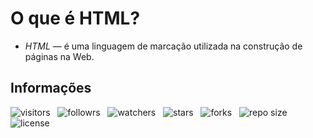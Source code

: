 # O que é HTML?

- *HTML* — é uma linguagem de marcação utilizada na construção de páginas na Web.

## Informações

![visitors](https://visitor-badge.glitch.me/badge?page_id=Devsgeeknerd.o-que-e-html "Total de Visitas")
&nbsp;
![followrs](https://img.shields.io/github/followers/Devsgeeknerd?style=social "Total de Seguidores")
&nbsp;
![watchers](https://img.shields.io/github/watchers/Devsgeeknerd/o-que-e-html?style=social "Total de Observadores")
&nbsp;
![stars](https://img.shields.io/github/stars/Devsgeeknerd/o-que-e-html?style=social "Total de Estrelas Recebidas")
&nbsp;
![forks](https://img.shields.io/github/forks/Devsgeeknerd/o-que-e-html?style=social "Total de Forks")
&nbsp;
![repo size](https://img.shields.io/github/repo-size/Devsgeeknerd/o-que-e-html?style=social "Tamanho do Repositório")
&nbsp;
![license](https://img.shields.io/github/license/Devsgeeknerd/o-que-e-html?style=social "Licença do Repositório")
